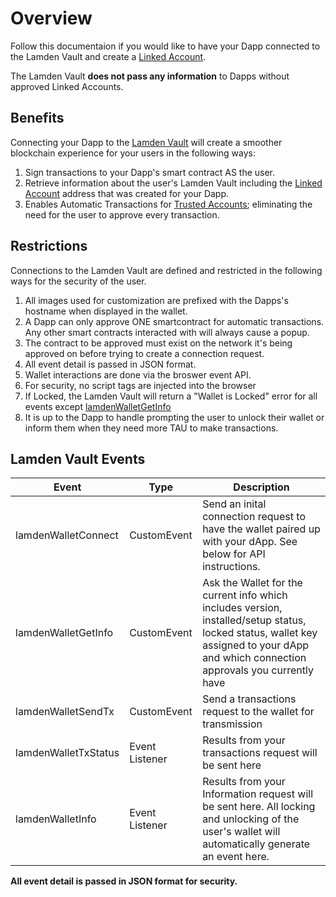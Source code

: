 # Overview

Follow this documentaion if you would like to have your Dapp connected to the Lamden Vault and create a [Linked Account](/docs/wallet/accounts_linked_overview). 

The Lamden Vault **does not pass any information** to Dapps without approved Linked Accounts.

## Benefits
Connecting your Dapp to the <u>[Lamden Vault](/docs/wallet/overview)</u> will create a smoother blockchain experience for your users in the following ways:
1. Sign transactions to your Dapp's smart contract AS the user.
2. Retrieve information about the user's Lamden Vault including the [Linked Account](/docs/wallet/accounts_linked_overview) address that was created for your Dapp.
3. Enables Automatic Transactions for <u>[Trusted Accounts](docs/wallet/accounts_linked_create#make-account-trusted)</u>; eliminating the need for the user to approve every transaction.

## Restrictions
Connections to the Lamden Vault are defined and restricted in the following ways for the security of the user.
1. All images used for customization are prefixed with the Dapps's hostname when displayed in the wallet.
2. A Dapp can only approve ONE smartcontract for automatic transactions. Any other smart contracts interacted with will always cause a popup.
3. The contract to be approved must exist on the network it's being approved on before trying to create a connection request.
4. All event detail is passed in JSON format.
5. Wallet interactions are done via the broswer event API.
6. For security, no script tags are injected into the browser
7. If Locked, the Lamden Vault will return a "Wallet is Locked" error for all events except <u>[lamdenWalletGetInfo](/docs/develop/wallet_api/get_wallet_info)</u>
8. It is up to the Dapp to handle prompting the user to unlock their wallet or inform them when they need more TAU to make transactions.


## Lamden Vault Events
| Event  | Type | Description  |
| ------------- |------------| -----|
| lamdenWalletConnect | CustomEvent | Send an inital connection request to have the wallet paired up with your dApp.  See below for API instructions. |
| lamdenWalletGetInfo | CustomEvent | Ask the Wallet for the current info which includes version, installed/setup status, locked status, wallet key assigned to your dApp and which connection approvals you currently have |
| lamdenWalletSendTx | CustomEvent | Send a transactions request to the wallet for transmission |
| lamdenWalletTxStatus | Event Listener | Results from your transactions request will be sent here  |
| lamdenWalletInfo | Event Listener | Results from your Information request will be sent here.  All locking and unlocking of the user's wallet will automatically generate an event here. |

**All event detail is passed in JSON format for security.**